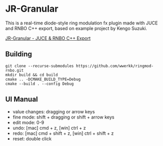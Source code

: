 # JR-Granular

This is a real-time diode-style ring modulation fx plugin made with JUCE and RNBO C++ export, based on example project by Kengo Suzuki.

[JR-Granular - JUCE & RNBO C++ Export](https://kengo.dev/posts/jr-granular)

## Building

```
git clone --recurse-submodules https://github.com/wwerkk/ringmod-rnbo.git
mkdir build && cd build
cmake .. -DCMAKE_BUILD_TYPE=Debug
cmake --build . --config Debug
```

## UI Manual

- value changes: dragging or arrow keys
- fine mode: shift + dragging or shift + arrow keys
- edit mode: 0-9
- undo: [mac] cmd + z, [win] ctrl + z
- redo: [mac] cmd + shift + z, [win] ctrl + shift + z
- reset: double click